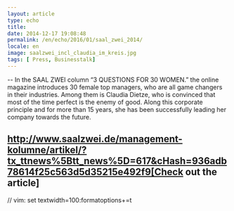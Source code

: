 ```yaml
---
layout: article
type: echo
title:
date: 2014-12-17 19:08:48
permalink: /en/echo/2016/01/saal_zwei_2014/
locale: en
image: saalzwei_incl_claudia_im_kreis.jpg
tags: [ Press, Businesstalk]
---
```



--
In the SAAL ZWEI column “3 QUESTIONS FOR 30 WOMEN.” the online magazine introduces 30 female top managers, who are all game changers in their industries. Among them is Claudia Dietze, who is convinced that most of the time perfect is the enemy of good. Along this corporate principle and for more than 15 years, she has been successfully leading her company towards the future. 

http://www.saalzwei.de/management-kolumne/artikel/?tx_ttnews%5Btt_news%5D=617&cHash=936adb78614f25c563d5d35215e492f9[Check out the article]
--

// vim: set textwidth=100:formatoptions+=t

